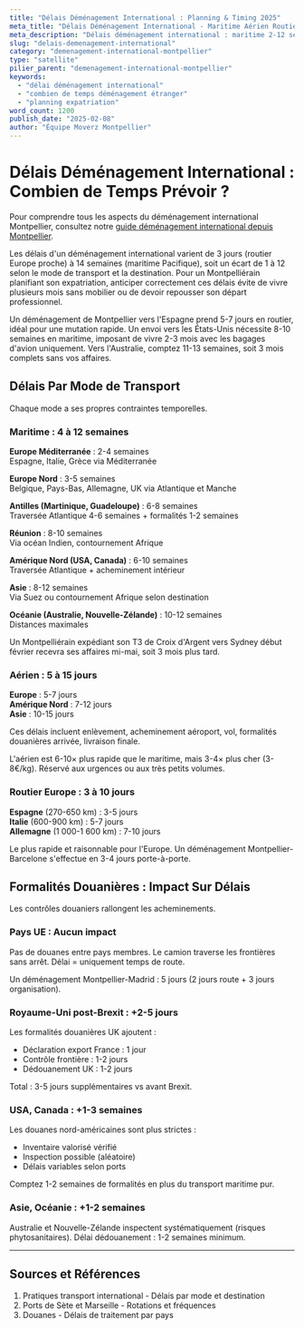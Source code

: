 ```yaml
---
title: "Délais Déménagement International : Planning & Timing 2025"
meta_title: "Délais Déménagement International - Maritime Aérien Routier"
meta_description: "Délais déménagement international : maritime 2-12 sem, aérien 5-15j, routier Europe 3-10j. Planning, formalités, destinations."
slug: "delais-demenagement-international"
category: "demenagement-international-montpellier"
type: "satellite"
pilier_parent: "demenagement-international-montpellier"
keywords:
  - "délai déménagement international"
  - "combien de temps déménagement étranger"
  - "planning expatriation"
word_count: 1200
publish_date: "2025-02-08"
author: "Équipe Moverz Montpellier"
---
```


# Délais Déménagement International : Combien de Temps Prévoir ?


Pour comprendre tous les aspects du déménagement international Montpellier, consultez notre [guide déménagement international depuis Montpellier](/blog/demenagement-international-montpellier/demenagement-international-montpellier).


Les délais d'un déménagement international varient de 3 jours (routier Europe proche) à 14 semaines (maritime Pacifique), soit un écart de 1 à 12 selon le mode de transport et la destination. Pour un Montpelliérain planifiant son expatriation, anticiper correctement ces délais évite de vivre plusieurs mois sans mobilier ou de devoir repousser son départ professionnel.

Un déménagement de Montpellier vers l'Espagne prend 5-7 jours en routier, idéal pour une mutation rapide. Un envoi vers les États-Unis nécessite 8-10 semaines en maritime, imposant de vivre 2-3 mois avec les bagages d'avion uniquement. Vers l'Australie, comptez 11-13 semaines, soit 3 mois complets sans vos affaires.

## Délais Par Mode de Transport

Chaque mode a ses propres contraintes temporelles.

### Maritime : 4 à 12 semaines

**Europe Méditerranée** : 2-4 semaines  
Espagne, Italie, Grèce via Méditerranée

**Europe Nord** : 3-5 semaines  
Belgique, Pays-Bas, Allemagne, UK via Atlantique et Manche

**Antilles (Martinique, Guadeloupe)** : 6-8 semaines  
Traversée Atlantique 4-6 semaines + formalités 1-2 semaines

**Réunion** : 8-10 semaines  
Via océan Indien, contournement Afrique

**Amérique Nord (USA, Canada)** : 6-10 semaines  
Traversée Atlantique + acheminement intérieur

**Asie** : 8-12 semaines  
Via Suez ou contournement Afrique selon destination

**Océanie (Australie, Nouvelle-Zélande)** : 10-12 semaines  
Distances maximales

Un Montpelliérain expédiant son T3 de Croix d'Argent vers Sydney début février recevra ses affaires mi-mai, soit 3 mois plus tard.

### Aérien : 5 à 15 jours

**Europe** : 5-7 jours  
**Amérique Nord** : 7-12 jours  
**Asie** : 10-15 jours

Ces délais incluent enlèvement, acheminement aéroport, vol, formalités douanières arrivée, livraison finale.

L'aérien est 6-10× plus rapide que le maritime, mais 3-4× plus cher (3-8€/kg). Réservé aux urgences ou aux très petits volumes.

### Routier Europe : 3 à 10 jours

**Espagne** (270-650 km) : 3-5 jours  
**Italie** (600-900 km) : 5-7 jours  
**Allemagne** (1 000-1 600 km) : 7-10 jours

Le plus rapide et raisonnable pour l'Europe. Un déménagement Montpellier-Barcelone s'effectue en 3-4 jours porte-à-porte.

## Formalités Douanières : Impact Sur Délais

Les contrôles douaniers rallongent les acheminements.

### Pays UE : Aucun impact

Pas de douanes entre pays membres. Le camion traverse les frontières sans arrêt. Délai = uniquement temps de route.

Un déménagement Montpellier-Madrid : 5 jours (2 jours route + 3 jours organisation).

### Royaume-Uni post-Brexit : +2-5 jours

Les formalités douanières UK ajoutent :
- Déclaration export France : 1 jour
- Contrôle frontière : 1-2 jours
- Dédouanement UK : 1-2 jours

Total : 3-5 jours supplémentaires vs avant Brexit.

### USA, Canada : +1-3 semaines

Les douanes nord-américaines sont plus strictes :
- Inventaire valorisé vérifié
- Inspection possible (aléatoire)
- Délais variables selon ports

Comptez 1-2 semaines de formalités en plus du transport maritime pur.

### Asie, Océanie : +1-2 semaines

Australie et Nouvelle-Zélande inspectent systématiquement (risques phytosanitaires). Délai dédouanement : 1-2 semaines minimum.

---

## Sources et Références

1. Pratiques transport international - Délais par mode et destination
2. Ports de Sète et Marseille - Rotations et fréquences
3. Douanes - Délais de traitement par pays

